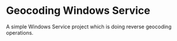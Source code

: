 Geocoding Windows Service
===================

A simple Windows Service project which is doing reverse geocoding operations.
